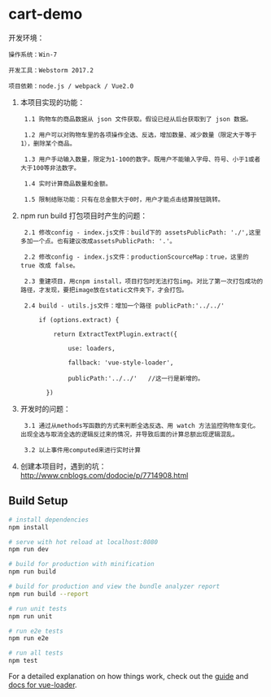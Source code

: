 # cart-demo
开发环境：

    操作系统：Win-7

    开发工具：Webstorm 2017.2

    项目依赖：node.js / webpack / Vue2.0

1. 本项目实现的功能：

		1.1	购物车的商品数据从 json 文件获取。假设已经从后台获取到了 json 数据。

		1.2	用户可以对购物车里的各项操作全选、反选，增加数量、减少数量（限定大于等于1），删除某个商品。
    
        1.3 用户手动输入数量，限定为1-100的数字。既用户不能输入字母、符号、小于1或者大于100等非法数字。

		1.4	实时计算商品数量和金额。

		1.5	限制结账功能：只有在总金额大于0时，用户才能点击结算按钮跳转。

2. npm run build 打包项目时产生的问题：

		2.1	修改config - index.js文件：build下的 assetsPublicPath: './',这里多加一个点。也有建议改成assetsPublicPath: '.'。

		2.2	修改config - index.js文件：productionScourceMap：true，这里的 true 改成 false。

		2.3	重建项目，用cnpm install，项目打包时无法打包img。对比了第一次打包成功的路径，才发现，要把image放在static文件夹下，才会打包。

		2.4	build - utils.js文件：增加一个路径 publicPath:'../../' 
     
            if (options.extract) {
        
                return ExtractTextPlugin.extract({
            
                    use: loaders,
              
                    fallback: 'vue-style-loader',
              
                    publicPath:'../../'   //这一行是新增的。
              
              })

3. 开发时的问题：

		3.1	通过从methods写函数的方式来判断全选反选、用 watch 方法监控购物车变化。出现全选与取消全选的逻辑反过来的情况，并导致后面的计算总额出现逻辑混乱。

		3.2	以上事件用computed来进行实时计算

4. 创建本项目时，遇到的坑：http://www.cnblogs.com/dodocie/p/7714908.html



## Build Setup

``` bash
# install dependencies
npm install

# serve with hot reload at localhost:8080
npm run dev

# build for production with minification
npm run build

# build for production and view the bundle analyzer report
npm run build --report

# run unit tests
npm run unit

# run e2e tests
npm run e2e

# run all tests
npm test
```

For a detailed explanation on how things work, check out the [guide](http://vuejs-templates.github.io/webpack/) and [docs for vue-loader](http://vuejs.github.io/vue-loader).

